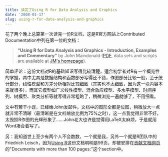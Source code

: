 ```yaml
---
title: 读完了Using R for Data Analysis and Graphics
date: '2008-01-17'
slug: using-r-for-data-analysis-and-graphics
---
```


花了两个晚上总算第一次读完一份R文档，这是R官方网站上Contributed Documentation中列在第一位的文档：

> **“Using R for Data Analysis and Graphics - Introduction, Examples and Commentary”** by John Maindonald ([PDF](https://cran.r-project.org/doc/contrib/usingR.pdf), data sets and scripts are available at [JM's homepage](https://maths-people.anu.edu.au/~johnm/)).


简单评论：这份文档对R的基础知识写得比较清楚，适合初学者对R有一个概览性的掌握，其中尤其是数据结构和函数部分写得还不错，作图部分比较一般，至于统计部分，线性模型和方差分析相对比较细致（其实也不太细致，因为这一块内容本来就很多），而其它模型如广义线性模型、混合效应模型、多水平模型、时间序列、树模型、聚类分析等就写得非常粗略了，稍微浏览一遍就够了，不用细看。

文中有若干小误，已经给John发邮件。文档中的图形全都是位图，稍微放大一点就非常不清晰（最清晰是在文档缩放比例为75%之时），这一点我觉得非常不好，太毁损R作图的光辉形象了……John老大也许是觉得用LaTeX太麻烦，于是就用Word凑合着写了。

另：我知道世上至少有两个人不会数数，一个就是我，另外一个就是R团队中的Friedrich Leisch，因为[Using R](https://cran.r-project.org/doc/contrib/usingR.pdf)这份文档明明是99页，却被安排在[贡献文档网页](http://cran.r-project.org/other-docs.html#english)的"Documents with more than 100 pages:"这个section中。
